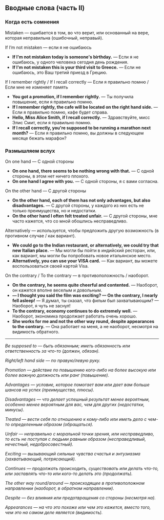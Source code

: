 ## Вводные слова (часть II)


### Когда есть сомнения

Mistaken — ошибается в том, во что верит, или основанный на вере, которая неправильна (ошибочный, неправый).

If I’m not mistaken	— если я не ошибаюсь

* **If I'm not mistaken today is someone's birthday.** — Если я не ошибаюсь, у одного человека сегодня день рождения.
* **If I'm not mistaken this is your third visit to Greece.** — Если не ошибаюсь, это Ваш третий приезд в Грецию.

If I remember rightly / If I recall correctly — Если я правильно помню / Если мне не изменяет память

* **You got a promotion, if I remember rightly.** — Ты получила повышение, если я правильно помню.
* **If I remember rightly, the cafe will be located on the right hand side.** — Если я правильно помню, кафе будет справа.
* **Hello, Miss Alice Smith, if I recall correctly.** — Здравствуйте, мисс Элис Смит, если я правильно помню.
* **If I recall correctly, you're supposed to be running a marathon next month?** — Если я правильно помню, вы должны в следующем месяце бежать марафон?

### Размышляем вслух

On one hand	— С одной стороны

* **On one hand, there seems to be nothing wrong with that.** — С одной стороны, в этом нет ничего плохого.
* **On one hand I agree with you.** — С одной стороны, я с вами согласна.

On the other hand — С другой стороны

* **On the other hand, each of them has not only advantages, but also disadvantages.** — С другой стороны, у каждого из них есть не только преимущества, но и недостатки.
* **On the other hand I often felt treated unfair.** — С другой стороны, мне часто кажется, что со мной обошлись несправедливо.

Alternatively — используется, чтобы предложить другую возможность (в противном случае / как вариант).

* **We could go to the Indian restaurant, or alternatively, we could try that new Italian place.** — Мы могли бы пойти в индийский ресторан, или, как вариант, мы могли бы попробовать новое итальянское место.
* **Alternatively, you can use your VISA card.** — Как вариант, вы можете воспользоваться своей картой Visa.

On the contrary / To the contrary — в противоположность / наоборот.

* **On the contrary, he seems quite cheerful and contented.** — Наоборот, он кажется вполне веселым и довольным.
* **— I thought you said the film was exciting? — On the contrary, I nearly fell asleep!** — Я думал, ты сказал, что фильм был захватывающим? — Наоборот, я чуть не заснул!
* **To the contrary, economy continues to do extremely well.** — Наоборот, экономика продолжает работать очень хорошо.
* **She works for me and not the other way round, despite appearances to the contrary.** — Она работает на меня, а не наоборот, несмотря на видимость обратного.


<hr />

*Be supposed to — быть обязанным; иметь обязанность или ответственность за что-то (должен, обязан).*

*Right/left hand side — по правую/левую руку.*

*Promotion — действие по повышению кого-либо на более высокую или более важную должность или ранг (повышение).*

*Advantages — условие, которое помогает вам или дает вам больше шансов на успех (преимущества, плюсы).*

*Disadvantages — что делает успешный результат менее вероятным, особенно менее вероятным для вас, чем для других (недостатки, минусы).*

*Treated — вести себя по отношению к кому-либо или иметь дело с чем-то определенным образом (обращаться).*

*Unfair — неправильно с моральной точки зрения, или несправедливо, то есть не поступая с людьми равным образом (несправедливый, нечестный, недобросовестный).*

*Exciting — вызывающий сильные чувства счастья и энтузиазма (захватывающий, потрясающий).*

*Сontinues — продолжать происходить, существовать или делать что-то, или заставлять что-то или кого-то делать это (продолжать).*

*The other way round/around — происходящее в противоположном направлении (наоборот, в обратном направлении).*

*Despite — без влияния или предотвращения со стороны (несмотря на).*

*Appearances — на что это похоже или чем это кажется, вместо того, чем это на самом деле является (видимость).*

